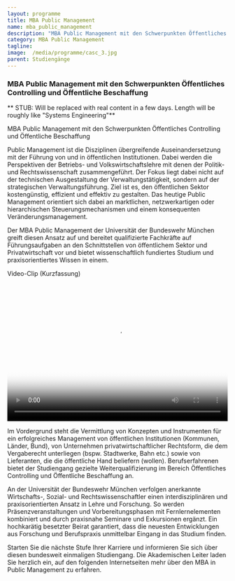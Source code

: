 ```yaml
---
layout: programme
title: MBA Public Management
name: mba_public_management
description: "MBA Public Management mit den Schwerpunkten Öffentliches Controlling und Öffentliche Beschaffung"
category: MBA Public Management
tagline: 
image:  /media/programme/casc_3.jpg
parent: Studiengänge
---
```


### MBA Public Management mit den Schwerpunkten Öffentliches Controlling und Öffentliche Beschaffung

** STUB: Will be replaced with real content in a few days. Length will be roughly like "Systems Engineering"**

MBA Public Management mit den Schwerpunkten Öffentliches Controlling und Öffentliche Beschaffung

Public Management ist die Disziplinen übergreifende Auseinandersetzung mit der Führung von und in öffentlichen Institutionen. Dabei werden die Perspektiven der Betriebs- und Volkswirtschaftslehre mit denen der Politik- und Rechtswissenschaft zusammengeführt. Der Fokus liegt dabei nicht auf der technischen Ausgestaltung der Verwaltungstätigkeit, sondern auf der strategischen Verwaltungsführung. Ziel ist es, den öffentlichen Sektor kostengünstig, effizient und effektiv zu gestalten. Das heutige Public Management orientiert sich dabei an marktlichen, netzwerkartigen oder hierarchischen Steuerungsmechanismen und einem konsequenten Veränderungsmanagement.

Der MBA Public Management der Universität der Bundeswehr München greift diesen Ansatz auf und bereitet qualifizierte Fachkräfte auf Führungsaufgaben an den Schnittstellen von öffentlichem Sektor und Privatwirtschaft vor und bietet wissenschaftlich fundiertes Studium und praxisorientiertes Wissen in einem.

Video-Clip (Kurzfassung)

<video autobuffer="" controls="controls" poster="https://www.unibw.de/casc/studiengaenge/mbapm/werbespot-mba-pm.mp4" style="width: 560px; height: 315px; max-width: 100%;"><source src="https://www.unibw.de/casc/studiengaenge/mbapm/werbespot-mba-pm.mp4"><object classid="clsid:D27CDB6E-AE6D-11cf-96B8-444553540000" codebase="http://download.macromedia.com/pub/shockwave/cabs/flash/swflash.cab#version=10,0,0,0" height="315" width="560"><param name="movie" value="https://www.unibw.de/medz/strobe-media-playback/strobemediaplayback.swf"><param name="FlashVars" value="src=https://www.unibw.de/casc/studiengaenge/pe/mp4-pe"><param name="allowFullScreen" value="true"><param name="allowscriptaccess" value="always"><embed allowfullscreen="true" allowscriptaccess="always" flashvars="https://www.unibw.de/casc/studiengaenge/pe/mp4-pe" height="315" src="https://www.unibw.de/medz/strobe-media-playback/strobemediaplayback.swf" type="application/x-shockwave-flash" width="560"></object></video>

Im Vordergrund steht die Vermittlung von Konzepten und Instrumenten für ein erfolgreiches Management von öffentlichen Institutionen (Kommunen, Länder, Bund), von Unternehmen privatwirtschaftlicher Rechtsform, die dem Vergaberecht unterliegen (bspw. Stadtwerke, Bahn etc.) sowie von Lieferanten, die die öffentliche Hand beliefern (wollen). Berufserfahrenen bietet der Studiengang gezielte Weiterqualifizierung im Bereich Öffentliches Controlling und Öffentliche Beschaffung an.

An der Universität der Bundeswehr München verfolgen anerkannte Wirtschafts-, Sozial- und Rechtswissenschaftler einen interdisziplinären und praxisorientierten Ansatz in Lehre und Forschung. So werden Präsenzveranstaltungen und Vorbereitungsphasen mit Fernlernelementen kombiniert und durch praxisnahe Seminare und Exkursionen ergänzt. Ein hochkarätig besetzter Beirat garantiert, dass die neuesten Entwicklungen aus Forschung und Berufspraxis unmittelbar Eingang in das Studium finden.

Starten Sie die nächste Stufe Ihrer Karriere und informieren Sie sich über diesen bundesweit einmaligen Studiengang. Die Akademischen Leiter  laden Sie herzlich ein, auf den folgenden Internetseiten mehr über den MBA in Public Management zu erfahren.
